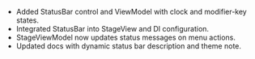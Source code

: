 - Added StatusBar control and ViewModel with clock and modifier-key states.
- Integrated StatusBar into StageView and DI configuration.
- StageViewModel now updates status messages on menu actions.
- Updated docs with dynamic status bar description and theme note.
